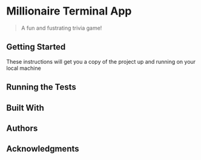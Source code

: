 # Millionaire Terminal App

> A fun and fustrating trivia game!

## Getting Started 

These instructions will get you a copy of the project up and running on your local machine 

## Running the Tests 

## Built With

## Authors 

## Acknowledgments 
